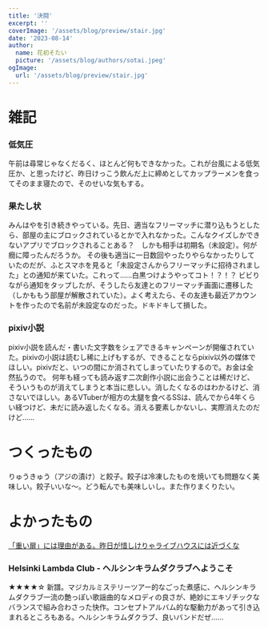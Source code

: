 ```yaml
---
title: '決闘'
excerpt: ''
coverImage: '/assets/blog/preview/stair.jpg'
date: '2023-08-14'
author:
  name: 花初そたい
  picture: '/assets/blog/authors/sotai.jpeg'
ogImage:
  url: '/assets/blog/preview/stair.jpg'
---
```

# 雑記
### 低気圧
午前は尋常じゃなくだるく、ほとんど何もできなかった。これが台風による低気圧か、と思ったけど、昨日けっこう飲んだ上に締めとしてカップラーメンを食ってそのまま寝たので、そのせいな気もする。

### 果たし状
みんはやを引き続きやっている。先日、適当なフリーマッチに潜り込もうとしたら、部屋の主にブロックされているとかで入れなかった。こんなクイズしかできないアプリでブロックされることある？　しかも相手は初期名（未設定）。何が癇に障ったんだろうか。
その後も適当に一日数回やったりやらなかったりしていたのだが、ふとスマホを見ると「未設定さんからフリーマッチに招待されました」との通知が来ていた。これって……白黒つけようやってコト！？！？
ビビりながら通知をタップしたが、そうしたら友達とのフリーマッチ画面に遷移した（しかももう部屋が解散されていた）。よく考えたら、その友達も最近アカウントを作ったので名前が未設定なのだった。ドキドキして損した。

### pixiv小説
pixiv小説を読んだ・書いた文字数をシェアできるキャンペーンが開催されていた。pixivの小説は読むし稀に上げもするが、できることならpixiv以外の媒体でほしい。pixivだと、いつの間にか消されてしまっていたりするので。お金は全然払うので。
何年も経っても読み返す二次創作小説に出会うことは稀だけど、そういうものが消えてしまうと本当に悲しい。消したくなるのはわかるけど、消さないでほしい。あるVTuberが相方の太腿を食べるSSは、読んでから4年くらい経つけど、未だに読み返したくなる。消える要素しかないし、実際消えたのだけど……

# つくったもの
りゅうきゅう（アジの漬け）と餃子。餃子は冷凍したものを焼いても問題なく美味しい。餃子いいな～。どう転んでも美味しいし。また作りまくりたい。

# よかったもの
[「重い扉」には理由がある。昨日が惜しけりゃライブハウスには近づくな](https://www.e-aidem.com/ch/jimocoro/entry/atsuo1)

### Helsinki Lambda Club - ヘルシンキラムダクラブへようこそ
★★★★☆
新譜。マジカルミステリーツアー的なごった煮感に、ヘルシンキラムダクラブ一流の艶っぽい歌謡曲的なメロディの良さが、絶妙にエキゾチックなバランスで組み合わさった快作。コンセプトアルバム的な駆動力があって引き込まれるところもある。ヘルシンキラムダクラブ、良いバンドだぜ……